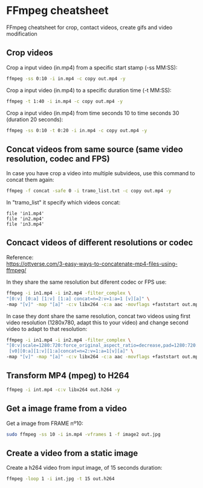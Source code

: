 # FFmpeg cheatsheet
FFmpeg cheatsheet for crop, contact videos, create gifs and video modification

## Crop videos
Crop a input video (in.mp4) from a specific start stamp (-ss MM:SS):
```sh
ffmpeg -ss 0:10 -i in.mp4 -c copy out.mp4 -y
```
Crop a input video (in.mp4) to a specific duration time (-t MM:SS):
```sh
ffmpeg -t 1:40 -i in.mp4 -c copy out.mp4 -y
```
Crop a input video (in.mp4) from time seconds 10 to time seconds 30 (duration 20 seconds):
```sh
ffmpeg -ss 0:10 -t 0:20 -i in.mp4 -c copy out.mp4 -y
```

## Concat videos from same source (same video resolution, codec and FPS)
In case you have crop a video into multiple subvideos, use this command to concat them again:
```sh
ffmpeg -f concat -safe 0 -i tramo_list.txt -c copy out.mp4 -y
```
In "tramo_list" it specify which videos concat:
```
file 'in1.mp4'
file 'in2.mp4'
file 'in3.mp4'
```

## Concact videos of different resolutions or codec
Reference:\
https://ottverse.com/3-easy-ways-to-concatenate-mp4-files-using-ffmpeg/

In they share the same resolution but diferent codec or FPS use:
```sh
ffmpeg -i in1.mp4 -i in2.mp4 -filter_complex \
"[0:v] [0:a] [1:v] [1:a] concat=n=2:v=1:a=1 [v][a]" \
-map "[v]" -map "[a]" -c:v libx264 -c:a aac -movflags +faststart out.mp4
```

In case they dont share the same resolution, concat two videos using first video resolution (1280x780, adapt this to your video) and change second video to adapt to that resolution:
```sh
ffmpeg -i in1.mp4 -i in2.mp4 -filter_complex \
"[0:v]scale=1280:720:force_original_aspect_ratio=decrease,pad=1280:720:(ow-iw)/2:(oh-ih)/2[v0]; \
 [v0][0:a][1:v][1:a]concat=n=2:v=1:a=1[v][a]" \
-map "[v]" -map "[a]" -c:v libx264 -c:a aac -movflags +faststart out.mp4
```

## Transform MP4 (mpeg) to H264
```sh
ffmpeg -i int.mp4 -c:v libx264 out.h264 -y
```

## Get a image frame from a video
Get a image from FRAME nº10:
```sh
sudo ffmpeg -ss 10 -i in.mp4 -vframes 1 -f image2 out.jpg
```

## Create a video from a static image
Create a h264 video from input image, of 15 seconds duration:
```sh
ffmpeg -loop 1 -i int.jpg -t 15 out.h264
```
